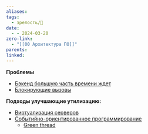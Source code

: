 ```yaml
---
aliases: 
tags:
  - зрелость/🌱
date:
  - - 2024-03-20
zero-link:
  - "[[00 Архитектура ПО]]"
parents: 
linked:
---
```

**Проблемы**
- [Бэкенд большую часть времени ждет](Бэкенд%20большую%20часть%20времени%20ждет.md)
- [Блокирующие вызовы](Блокирующие%20вызовы.md)

**Подходы улучшающие утилизацию:**
- [Виртуализация серверов](Виртуализация%20серверов.md)
- [Событийно-ориентированное программирование](Событийно-ориентированное%20программирование.md)
	- [Green thread](Green%20thread.md)